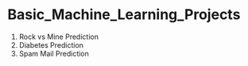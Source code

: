 # Basic_Machine_Learning_Projects
1. Rock vs Mine Prediction
2. Diabetes Prediction
3. Spam Mail Prediction
